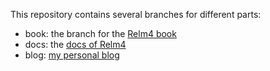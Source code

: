 This repository contains several branches for different parts:

+ book: the branch for the [Relm4 book](https://aaronerhardt.github.io/relm4-book/book/)
+ docs: the [docs of Relm4](https://aaronerhardt.github.io/docs/relm4/relm4/index.html)
+ blog: [my personal blog](https://aaronerhardt.github.io/blog)